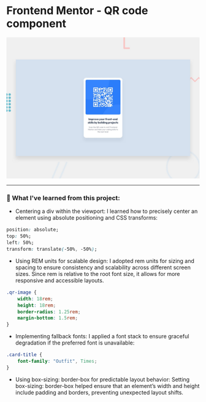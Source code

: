 # Frontend Mentor - QR code component

![Design preview for the QR code component coding challenge](./preview.jpg)

---

### 🧠 What I've learned from this project:

- Centering a div within the viewport: I learned how to precisely center an element using absolute positioning and CSS transforms:

```css
position: absolute;
top: 50%;
left: 50%;
transform: translate(-50%, -50%);
```

- Using REM units for scalable design: I adopted rem units for sizing and spacing to ensure consistency and scalability across different screen sizes. Since rem is relative to the root font size, it allows for more responsive and accessible layouts.

```css
.qr-image {
    width: 18rem;
    height: 18rem;
    border-radius: 1.25rem;
    margin-bottom: 1.5rem;
}
```

- Implementing fallback fonts: I applied a font stack to ensure graceful degradation if the preferred font is unavailable:

```css
.card-title {
    font-family: "Outfit", Times;
}
```

- Using box-sizing: border-box for predictable layout behavior: Setting box-sizing: border-box helped ensure that an element’s width and height include padding and borders, preventing unexpected layout shifts.
